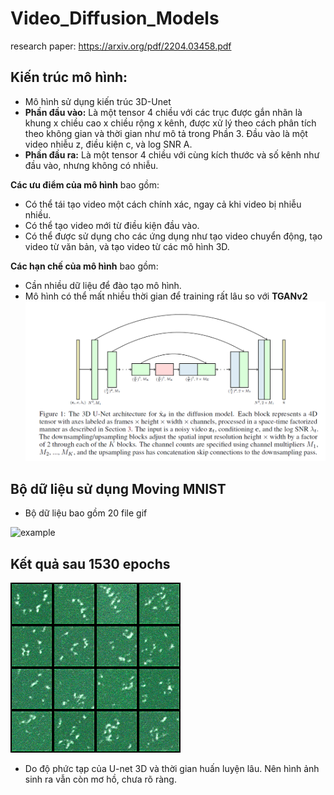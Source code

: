 # Video_Diffusion_Models
research paper: https://arxiv.org/pdf/2204.03458.pdf

## Kiến trúc mô hình: 
- Mô hình sử dụng kiến trúc 3D-Unet
- **Phần đầu vào:** Là một tensor 4 chiều với các trục được gắn nhãn là khung x chiều cao x chiều rộng x kênh, được xử lý theo cách phân tích theo không gian và thời gian như mô tả trong Phần 3. Đầu vào là một video nhiễu z, điều kiện c, và log SNR A.
- **Phần đầu ra:** Là một tensor 4 chiều với cùng kích thước và số kênh như đầu vào, nhưng không có nhiễu.

**Các ưu điểm của mô hình** bao gồm:

- Có thể tái tạo video một cách chính xác, ngay cả khi video bị nhiễu nhiều.
- Có thể tạo video mới từ điều kiện đầu vào.
- Có thể được sử dụng cho các ứng dụng như tạo video chuyển động, tạo video từ văn bản, và tạo video từ các mô hình 3D.

**Các hạn chế của mô hình** bao gồm:

- Cần nhiều dữ liệu để đào tạo mô hình.
- Mô hình có thể mất nhiều thời gian để training rất lâu so với **TGANv2**
![image](/assert/model.png)

## Bộ dữ liệu sử dụng **Moving MNIST**
- Bộ dữ liệu bao gồm 20 file gif
  
![example](/assert/sequence_0.gif)

## Kết quả sau 1530 epochs
![result](/assert/153.gif)
- Do độ phức tạp của U-net 3D và thời gian huấn luyện lâu. Nên hình ảnh sinh ra vẫn còn mơ hồ, chưa rõ ràng.
